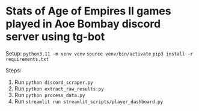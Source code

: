 # Stats of Age of Empires II games played in Aoe Bombay discord server using tg-bot

Setup:
`python3.11 -m venv venv`
`source venv/bin/activate`
`pip3 install -r requirements.txt`

Steps:

1. Run `python discord_scraper.py`
2. Run `python extract_raw_results.py`
3. Run `python process_data.py`
4. Run `streamlit run streamlit_scripts/player_dashboard.py`
